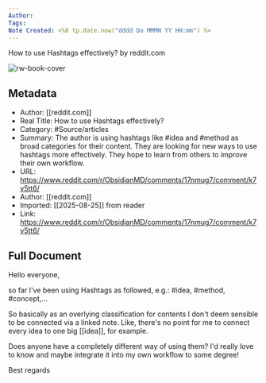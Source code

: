 ```yaml
---
Author: 
Tags:
Note Created: <%8 tp.date.now("dddd Do MMMN YY HH:mm") %>
---
```

How to use Hashtags effectively? by reddit.com

![rw-book-cover](https://www.redditstatic.com/desktop2x/img/favicon/android-icon-192x192.png)

## Metadata
- Author: [[reddit.com]]
- Real Title: How to use Hashtags effectively?
- Category: #Source/articles
- Summary: The author is using hashtags like #idea and #method as broad categories for their content. They are looking for new ways to use hashtags more effectively. They hope to learn from others to improve their own workflow.
- URL: https://www.reddit.com/r/ObsidianMD/comments/17nmug7/comment/k7v5tt6/
- Author: [[reddit.com]]
- Imported: [[2025-08-25]] from reader
- Link: https://www.reddit.com/r/ObsidianMD/comments/17nmug7/comment/k7v5tt6/

## Full Document
Hello everyone,

so far I've been using Hashtags as followed, e.g.: #idea, #method, #concept,...

So basically as an overlying classification for contents I don't deem sensible to be connected via a linked note. Like, there's no point for me to connect every idea to one big [[idea]], for example.

Does anyone have a completely different way of using them? I'd really love to know and maybe integrate it into my own workflow to some degree!

Best regards
